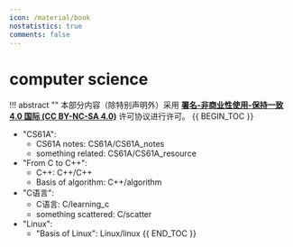 ```yaml
---
icon: /material/book
nostatistics: true
comments: false
---
```

# computer science
!!! abstract ""
    本部分内容（除特别声明外）采用 [**署名-非商业性使用-保持一致 4.0 国际 (CC BY-NC-SA 4.0)**](https://creativecommons.org/licenses/by-nc-sa/4.0/) 许可协议进行许可。
{{ BEGIN_TOC }}

- "CS61A":
    - CS61A notes: CS61A/CS61A_notes
    - something related: CS61A/CS61A_resource
- "From C to C++":
    - C++: C++/C++   
    - Basis of algorithm: C++/algorithm
- "C语言":
    - C语言: C/learning_c
    - something scattered: C/scatter
- "Linux":
    - "Basis of Linux": Linux/linux
{{ END_TOC }}



